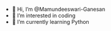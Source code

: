 - 👋 Hi, I’m @Mamundeeswari-Ganesan
- 👀 I’m interested in coding
- 🌱 I’m currently learning Python


<!---
Mamundeeswari-Ganesan/Mamundeeswari-Ganesan is a ✨ special ✨ repository because its `README.md` (this file) appears on your GitHub profile.
You can click the Preview link to take a look at your changes.
--->
